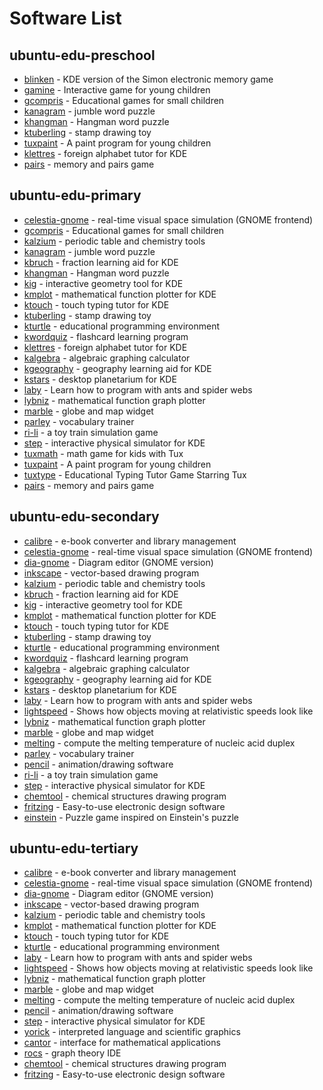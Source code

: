 # Software List


## ubuntu-edu-preschool

 * [blinken](https://apps.ubuntu.com/cat/applications/blinken) - KDE version of the Simon electronic memory game
 * [gamine](https://apps.ubuntu.com/cat/applications/gamine) - Interactive game for young children
 * [gcompris](https://apps.ubuntu.com/cat/applications/gcompris) - Educational games for small children
 * [kanagram](https://apps.ubuntu.com/cat/applications/kanagram) - jumble word puzzle
 * [khangman](https://apps.ubuntu.com/cat/applications/khangman) - Hangman word puzzle
 * [ktuberling](https://apps.ubuntu.com/cat/applications/ktuberling) - stamp drawing toy
 * [tuxpaint](https://apps.ubuntu.com/cat/applications/tuxpaint) - A paint program for young children
 * [klettres](https://apps.ubuntu.com/cat/applications/klettres) - foreign alphabet tutor for KDE
 * [pairs](https://apps.ubuntu.com/cat/applications/pairs) - memory and pairs game

## ubuntu-edu-primary
 * [celestia-gnome](https://apps.ubuntu.com/cat/applications/celestia-gnome) - real-time visual space simulation (GNOME frontend)
 * [gcompris](https://apps.ubuntu.com/cat/applications/gcompris) - Educational games for small children
 * [kalzium](https://apps.ubuntu.com/cat/applications/kalzium) - periodic table and chemistry tools
 * [kanagram](https://apps.ubuntu.com/cat/applications/kanagram) - jumble word puzzle
 * [kbruch](https://apps.ubuntu.com/cat/applications/kbruch) - fraction learning aid for KDE
 * [khangman](https://apps.ubuntu.com/cat/applications/khangman) - Hangman word puzzle
 * [kig](https://apps.ubuntu.com/cat/applications/kig) - interactive geometry tool for KDE
 * [kmplot](https://apps.ubuntu.com/cat/applications/kmplot) - mathematical function plotter for KDE
 * [ktouch](https://apps.ubuntu.com/cat/applications/ktouch) - touch typing tutor for KDE
 * [ktuberling](https://apps.ubuntu.com/cat/applications/ktuberling) - stamp drawing toy
 * [kturtle](https://apps.ubuntu.com/cat/applications/kturtle) - educational programming environment
 * [kwordquiz](https://apps.ubuntu.com/cat/applications/kwordquiz) - flashcard learning program
 * [klettres](https://apps.ubuntu.com/cat/applications/klettres) - foreign alphabet tutor for KDE
 * [kalgebra](https://apps.ubuntu.com/cat/applications/kalgebra) - algebraic graphing calculator
 * [kgeography](https://apps.ubuntu.com/cat/applications/kgeography) - geography learning aid for KDE
 * [kstars](https://apps.ubuntu.com/cat/applications/kstars) - desktop planetarium for KDE
 * [laby](https://apps.ubuntu.com/cat/applications/laby) - Learn how to program with ants and spider webs
 * [lybniz](https://apps.ubuntu.com/cat/applications/lybniz) - mathematical function graph plotter
 * [marble](https://apps.ubuntu.com/cat/applications/marble) - globe and map widget
 * [parley](https://apps.ubuntu.com/cat/applications/parley) - vocabulary trainer
 * [ri-li](https://apps.ubuntu.com/cat/applications/ri-li) - a toy train simulation game
 * [step](https://apps.ubuntu.com/cat/applications/step) - interactive physical simulator for KDE
 * [tuxmath](https://apps.ubuntu.com/cat/applications/tuxmath) - math game for kids with Tux
 * [tuxpaint](https://apps.ubuntu.com/cat/applications/tuxpaint) - A paint program for young children
 * [tuxtype](https://apps.ubuntu.com/cat/applications/tuxtype) - Educational Typing Tutor Game Starring Tux
 * [pairs](https://apps.ubuntu.com/cat/applications/pairs) - memory and pairs game

## ubuntu-edu-secondary
 * [calibre](https://apps.ubuntu.com/cat/applications/calibre) - e-book converter and library management
 * [celestia-gnome](https://apps.ubuntu.com/cat/applications/celestia-gnome) - real-time visual space simulation (GNOME frontend)
 * [dia-gnome](https://apps.ubuntu.com/cat/applications/dia-gnome) - Diagram editor (GNOME version)
 * [inkscape](https://apps.ubuntu.com/cat/applications/inkscape) - vector-based drawing program
 * [kalzium](https://apps.ubuntu.com/cat/applications/kalzium) - periodic table and chemistry tools
 * [kbruch](https://apps.ubuntu.com/cat/applications/kbruch) - fraction learning aid for KDE
 * [kig](https://apps.ubuntu.com/cat/applications/kig) - interactive geometry tool for KDE
 * [kmplot](https://apps.ubuntu.com/cat/applications/kmplot) - mathematical function plotter for KDE
 * [ktouch](https://apps.ubuntu.com/cat/applications/ktouch) - touch typing tutor for KDE
 * [ktuberling](https://apps.ubuntu.com/cat/applications/ktuberling) - stamp drawing toy
 * [kturtle](https://apps.ubuntu.com/cat/applications/kturtle) - educational programming environment
 * [kwordquiz](https://apps.ubuntu.com/cat/applications/kwordquiz) - flashcard learning program
 * [kalgebra](https://apps.ubuntu.com/cat/applications/kalgebra) - algebraic graphing calculator
 * [kgeography](https://apps.ubuntu.com/cat/applications/kgeography) - geography learning aid for KDE
 * [kstars](https://apps.ubuntu.com/cat/applications/kstars) - desktop planetarium for KDE
 * [laby](https://apps.ubuntu.com/cat/applications/laby) - Learn how to program with ants and spider webs
 * [lightspeed](https://apps.ubuntu.com/cat/applications/lightspeed) - Shows how objects moving at relativistic speeds look like
 * [lybniz](https://apps.ubuntu.com/cat/applications/lybniz) - mathematical function graph plotter
 * [marble](https://apps.ubuntu.com/cat/applications/marble) - globe and map widget
 * [melting](https://apps.ubuntu.com/cat/applications/melting) - compute the melting temperature of nucleic acid duplex
 * [parley](https://apps.ubuntu.com/cat/applications/parley) - vocabulary trainer
 * [pencil](https://apps.ubuntu.com/cat/applications/pencil) - animation/drawing software
 * [ri-li](https://apps.ubuntu.com/cat/applications/ri-li) - a toy train simulation game
 * [step](https://apps.ubuntu.com/cat/applications/step) - interactive physical simulator for KDE
 * [chemtool](https://apps.ubuntu.com/cat/applications/chemtool) - chemical structures drawing program
 * [fritzing](https://apps.ubuntu.com/cat/applications/fritzing) - Easy-to-use electronic design software
 * [einstein](https://apps.ubuntu.com/cat/applications/einstein) - Puzzle game inspired on Einstein's puzzle

## ubuntu-edu-tertiary
 * [calibre](https://apps.ubuntu.com/cat/applications/calibre) - e-book converter and library management
 * [celestia-gnome](https://apps.ubuntu.com/cat/applications/celestia-gnome) - real-time visual space simulation (GNOME frontend)
 * [dia-gnome](https://apps.ubuntu.com/cat/applications/dia-gnome) - Diagram editor (GNOME version)
 * [inkscape](https://apps.ubuntu.com/cat/applications/inkscape) - vector-based drawing program
 * [kalzium](https://apps.ubuntu.com/cat/applications/kalzium) - periodic table and chemistry tools
 * [kmplot](https://apps.ubuntu.com/cat/applications/kmplot) - mathematical function plotter for KDE
 * [ktouch](https://apps.ubuntu.com/cat/applications/ktouch) - touch typing tutor for KDE
 * [kturtle](https://apps.ubuntu.com/cat/applications/kturtle) - educational programming environment
 * [laby](https://apps.ubuntu.com/cat/applications/laby) - Learn how to program with ants and spider webs
 * [lightspeed](https://apps.ubuntu.com/cat/applications/lightspeed) - Shows how objects moving at relativistic speeds look like
 * [lybniz](https://apps.ubuntu.com/cat/applications/lybniz) - mathematical function graph plotter
 * [marble](https://apps.ubuntu.com/cat/applications/marble) - globe and map widget
 * [melting](https://apps.ubuntu.com/cat/applications/melting) - compute the melting temperature of nucleic acid duplex
 * [pencil](https://apps.ubuntu.com/cat/applications/pencil) - animation/drawing software
 * [step](https://apps.ubuntu.com/cat/applications/step) - interactive physical simulator for KDE
 * [yorick](https://apps.ubuntu.com/cat/applications/yorick) - interpreted language and scientific graphics
 * [cantor](https://apps.ubuntu.com/cat/applications/cantor) - interface for mathematical applications
 * [rocs](https://apps.ubuntu.com/cat/applications/rocs) - graph theory IDE
 * [chemtool](https://apps.ubuntu.com/cat/applications/chemtool) - chemical structures drawing program
 * [fritzing](https://apps.ubuntu.com/cat/applications/fritzing) - Easy-to-use electronic design software
